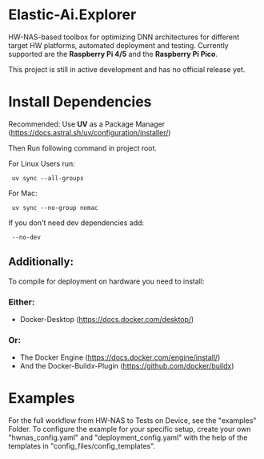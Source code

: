# Elastic-Ai.Explorer
HW-NAS-based toolbox for optimizing DNN architectures for different target HW platforms, automated deployment and testing.
Currently supported are the **Raspberry Pi 4/5** and the **Raspberry Pi Pico**. 

This project is still in active development and has no official release yet.

# Install Dependencies
Recommended:
Use **UV** as a Package Manager (https://docs.astral.sh/uv/configuration/installer/)

Then Run following command in project root. 

For Linux Users run:

```
 uv sync --all-groups
 ```
For Mac:

```
 uv sync --no-group nomac
 ```

If you don't need dev dependencies add:

```
 --no-dev
 ```

## Additionally:
 To compile for deployment on hardware you need to install:

### Either:
- Docker-Desktop (https://docs.docker.com/desktop/)

### Or:
- The Docker Engine (https://docs.docker.com/engine/install/)
- And the Docker-Buildx-Plugin (https://github.com/docker/buildx)

# Examples 
For the full workflow from HW-NAS to Tests on Device, see the "examples" Folder.
To configure the example for your specific setup, create your own "hwnas_config.yaml" and "deployment_config.yaml" with the help of the templates in "config_files/config_templates".